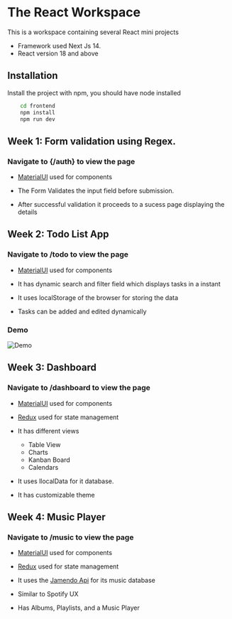 
# The React Workspace

This is a workspace containing several React mini projects

- Framework used Next Js 14.
- React version 18 and above

    




## Installation

Install the project with npm, 
you should have node installed

```bash
    cd frontend
    npm install
    npm run dev
```
    
## Week 1: Form validation using Regex.

### Navigate to {/auth} to view the page

- [MaterialUI](https://mui.com/material-ui) used for components

- The Form Validates the input field before submission.

- After successful validation it proceeds to a sucess page displaying the details








## Week 2: Todo List App

### Navigate to /todo to view the page

- [MaterialUI](https://mui.com/material-ui) used for components

- It has  dynamic search and filter field which displays tasks in a instant

- It uses localStorage of the browser for storing the data

- Tasks can be added and edited dynamically

### Demo

![Demo](https://github.com/ShadyEther/sample-react-repo/blob/main/readme_media/cap_8_gif.gif?raw=true) 

## Week 3: Dashboard

### Navigate to /dashboard to view the page

- [MaterialUI](https://mui.com/material-ui) used for components

- [Redux](https://redux.js.org/) used for state management

- It has  different views 

    - Table View
    - Charts
    - Kanban Board
    - Calendars

- It uses llocalData for it database.

- It has customizable theme


## Week 4: Music Player

### Navigate to /music to view the page

- [MaterialUI](https://mui.com/material-ui) used for components

- [Redux](https://redux.js.org/) used for state management

- It uses the [Jamendo Api](https://developer.jamendo.com/) for its music database

- Similar to Spotify UX

- Has Albums, Playlists, and a Music Player
